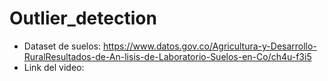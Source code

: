 # Outlier_detection
* Dataset de suelos: https://www.datos.gov.co/Agricultura-y-Desarrollo-RuralResultados-de-An-lisis-de-Laboratorio-Suelos-en-Co/ch4u-f3i5
* Link del video: 
